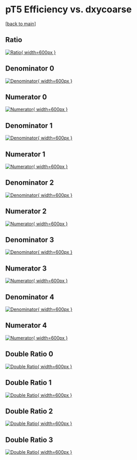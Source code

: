 # pT5 Efficiency vs. dxycoarse

[[back to main](./)]



## Ratio

[![Ratio](../mtv/var/pT5_loweta_211_-1_eff_dxycoarse.png){ width=600px }](../mtv/var/pT5_loweta_211_-1_eff_dxycoarse.pdf)

## Denominator 0

[![Denominator](../mtv/den/pT5_loweta_211_-1_eff_dxycoarse_den0.png){ width=600px }](../mtv/den/pT5_loweta_211_-1_eff_dxycoarse_den0.pdf)

## Numerator 0

[![Numerator](../mtv/num/pT5_loweta_211_-1_eff_dxycoarse_num0.png){ width=600px }](../mtv/num/pT5_loweta_211_-1_eff_dxycoarse_num0.pdf)

## Denominator 1

[![Denominator](../mtv/den/pT5_loweta_211_-1_eff_dxycoarse_den1.png){ width=600px }](../mtv/den/pT5_loweta_211_-1_eff_dxycoarse_den1.pdf)

## Numerator 1

[![Numerator](../mtv/num/pT5_loweta_211_-1_eff_dxycoarse_num1.png){ width=600px }](../mtv/num/pT5_loweta_211_-1_eff_dxycoarse_num1.pdf)

## Denominator 2

[![Denominator](../mtv/den/pT5_loweta_211_-1_eff_dxycoarse_den2.png){ width=600px }](../mtv/den/pT5_loweta_211_-1_eff_dxycoarse_den2.pdf)

## Numerator 2

[![Numerator](../mtv/num/pT5_loweta_211_-1_eff_dxycoarse_num2.png){ width=600px }](../mtv/num/pT5_loweta_211_-1_eff_dxycoarse_num2.pdf)

## Denominator 3

[![Denominator](../mtv/den/pT5_loweta_211_-1_eff_dxycoarse_den3.png){ width=600px }](../mtv/den/pT5_loweta_211_-1_eff_dxycoarse_den3.pdf)

## Numerator 3

[![Numerator](../mtv/num/pT5_loweta_211_-1_eff_dxycoarse_num3.png){ width=600px }](../mtv/num/pT5_loweta_211_-1_eff_dxycoarse_num3.pdf)

## Denominator 4

[![Denominator](../mtv/den/pT5_loweta_211_-1_eff_dxycoarse_den4.png){ width=600px }](../mtv/den/pT5_loweta_211_-1_eff_dxycoarse_den4.pdf)

## Numerator 4

[![Numerator](../mtv/num/pT5_loweta_211_-1_eff_dxycoarse_num4.png){ width=600px }](../mtv/num/pT5_loweta_211_-1_eff_dxycoarse_num4.pdf)

## Double Ratio 0

[![Double Ratio](../mtv/ratio/pT5_loweta_211_-1_eff_dxycoarse_ratio0.png){ width=600px }](../mtv/ratio/pT5_loweta_211_-1_eff_dxycoarse_ratio0.pdf)

## Double Ratio 1

[![Double Ratio](../mtv/ratio/pT5_loweta_211_-1_eff_dxycoarse_ratio1.png){ width=600px }](../mtv/ratio/pT5_loweta_211_-1_eff_dxycoarse_ratio1.pdf)

## Double Ratio 2

[![Double Ratio](../mtv/ratio/pT5_loweta_211_-1_eff_dxycoarse_ratio2.png){ width=600px }](../mtv/ratio/pT5_loweta_211_-1_eff_dxycoarse_ratio2.pdf)

## Double Ratio 3

[![Double Ratio](../mtv/ratio/pT5_loweta_211_-1_eff_dxycoarse_ratio3.png){ width=600px }](../mtv/ratio/pT5_loweta_211_-1_eff_dxycoarse_ratio3.pdf)

